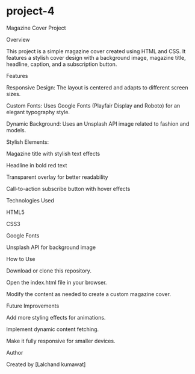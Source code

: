 # project-4
Magazine Cover Project

Overview

This project is a simple magazine cover created using HTML and CSS. It features a stylish cover design with a background image, magazine title, headline, caption, and a subscription button.

Features

Responsive Design: The layout is centered and adapts to different screen sizes.

Custom Fonts: Uses Google Fonts (Playfair Display and Roboto) for an elegant typography style.

Dynamic Background: Uses an Unsplash API image related to fashion and models.

Stylish Elements:

Magazine title with stylish text effects

Headline in bold red text

Transparent overlay for better readability

Call-to-action subscribe button with hover effects

Technologies Used

HTML5

CSS3

Google Fonts

Unsplash API for background image

How to Use

Download or clone this repository.

Open the index.html file in your browser.

Modify the content as needed to create a custom magazine cover.

Future Improvements

Add more styling effects for animations.

Implement dynamic content fetching.

Make it fully responsive for smaller devices.

Author

Created by [Lalchand kumawat]

